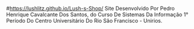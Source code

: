 #https://lushlitz.github.io/Lush-s-Shop/
Site Desenvolvido Por Pedro Henrique Cavalcante Dos Santos, do Curso De Sistemas Da Informação 1° Período Do Centro Universitário Do Rio São Francisco - Unirios.
